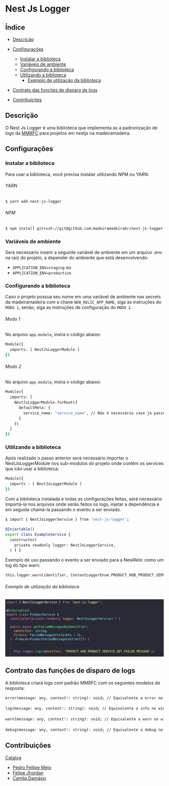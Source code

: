 # Nest Js Logger

## Índice

- [Descrição](#descrição)
- [Configurações](#configurações)

  - [Instalar a biblioteca](#instalar-a-biblioteca)
  - [Variáveis de ambiente](#variáveis-de-ambiente)
  - [Configurando a biblioteca](#configurando-a-biblioteca)
  - [Utilizando a biblioteca](#utilizando-a-biblioteca)
    - [Exemplo de utilização da biblioteca](#exemplo-de-utilização-da-biblioteca)
- [Contrato das funções de disparo de logs](#contrato-das-funções-de-disparo-de-logs)
- [Contribuições](#contribuições)

## Descrição

O Nest Js Logger é uma biblioteca que implementa as a padronização de logs da [MMRFC](https://madeiramadeira.atlassian.net/l/cp/an1pP602) para projetos em nestjs na madeiramadeira.

## Configurações

### Instalar a biblioteca

Para usar a biblioteca, você precisa instalar utilizando NPM ou YARN:

###### YARN

```bash
$ yarn add nest-js-logger
```

###### NPM

```bash
$ npm install git+ssh://git@github.com:madeiramadeirabr/nest-js-logger.git
```

### Variáveis de ambiente

Será necessário inserir a seguinte variável de ambiente em um arquivo .env na raiz do projeto, a depender do ambiente que está desenvolvendo:

- `APPLICATION_ENV=staging`
  ou
- `APPLICATION_ENV=production`

### Configurando a biblioteca

Caso o projeto possua seu nome em uma variável de ambiente nas secrets da madeiramadeira com a chave `NEW_RELIC_APP_NAME`, siga as instruções do `MODO 1`, senão, siga as instruções de configuração do `MODO 2`.

###### Modo 1

No arquivo `app.module`, insira o código abaixo:

```bash
Module({
  imports: [ NestJsLoggerModule ]
})
```

###### Modo 2

No arquivo `app.module`, insira o código abaixo:

```bash
Module({
  imports: [
    NestJsLoggerModule.forRoot({
      defaultMeta: {
        service_name: "service_name", // Não é necessário caso já passe via NEW_RELIC_APP_NAME
      }
    })
  ] 
})
```

### Utilizando a biblioteca

Após realizado o passo anterior será necessário importar o NestJsLoggerModule nos sub-modulos do projeto onde contêm os services que irão usar a biblioteca:

```bash
Module({
  imports : [ NestJsLoggerModule ]
})
```

Com a biblioteca instalada e todas as configurações feitas, será necessário importá-la nos arquivos onde serão feitos os logs, injetar a dependência e em seguida chamá-la passando o evento a ser enviado.

```bash
$ import { NestJsLoggerService } from 'nest-js-logger';
```

```bash
@Injectable()
export class ExampleService {
  constructor(
    private readonly logger: NestJsLoggerService,
  ) { }
```

Exemplo de uso passando o evento a ser enviado para a NewRelic como um log do tipo warn:

```bash
this.logger.warn(identifier, ContextLoggerEnum.PRODUCT_HUB_PRODUCT_SERVICE_GET_FAILED_MESSAGE);
```

###### Exemplo de utilização da biblioteca

![exemplo de uso da biblioteca](./assets/techdocs/library_use_example.png)

## Contrato das funções de disparo de logs

A biblioteca criará logs com padrão MMRFC com os seguintes modelos de resposta:

```bash
error(message: any, context?: string): void; // Equivalente a error no winston

log(message: any, context?: string): void; // Equivalente a info no winston

warn(message: any, context?: string): void; // Equivalente a warn no winston

debug(message: any, context?: string): void; // Equivalente a debug no winston
```

## Contribuições

[Catalog](https://github.com/orgs/madeiramadeirabr/teams/squad-catalog-admin)

- [Pedro Fellipe Melo](https://github.com/PedroFellipe)
- [Felipe Jhordan](https://github.com/FelipeJhordan)
- [Camila Damásio](https://github.com/CamilaDamasio)
